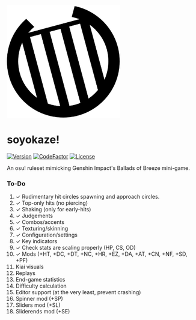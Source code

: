 <img src="assets/logo.png" alt="soyokaze!" width="300" height="300">

# soyokaze!

[![Version](https://img.shields.io/github/v/release/goodtrailer/soyokaze.svg?color=green&style=flat-square)](https://github.com/goodtrailer/soyokaze/releases/latest)
[![CodeFactor](https://www.codefactor.io/repository/github/goodtrailer/soyokaze/badge/main?style=flat-square)](https://www.codefactor.io/repository/github/goodtrailer/soyokaze/overview/main)
[![License](https://img.shields.io/github/license/goodtrailer/soyokaze.svg?color=blue&style=flat-square)](https://github.com/goodtrailer/soyokaze/blob/master/LICENSE)

An osu! ruleset mimicking Genshin Impact's Ballads of Breeze mini-game.

### To-Do
1. ✓ Rudimentary hit circles spawning and approach circles.
1. ✓ Top-only hits (no piercing)
1. ✓ Shaking (only for early-hits)
1. ✓ Judgements
1. ✓ Combos/accents
1. ✓ Texturing/skinning
1. ✓ Configuration/settings
1. ✓ Key indicators
1. ✓ Check stats are scaling properly (HP, CS, OD)
1. ✓ Mods (+HT, +DC, +DT, +NC, +HR, +EZ, +DA, +AT, +CN, +NF, +SD, +PF)
1. Kiai visuals
1. Replays
1. End-game statistics
1. Difficulty calculation
1. Editor support (at the very least, prevent crashing)
1. Spinner mod (+SP)
1. Sliders mod (+SL)
1. Sliderends mod (+SE)

